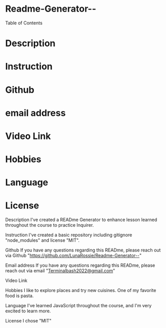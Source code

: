 # Readme-Generator--


Table of Contents
# Description
# Instruction
# Github 
# email address
# Video Link
# Hobbies
# Language
# License


Description
I've created a READme Generator to enhance lesson learned throughout the course to practice Inquirer.

Instruction
I've created a basic repository including gitignore "node_modules" and license "MIT".

Github
If you have any questions regarding this READme, please reach out via Github "https://github.com/LunaRossie/Readme-Generator--"

Email address
If you have any questions regarding this READme, please reach out via email "Terminalbash2022@gmail.com"

Video Link


Hobbies
I like to explore places and try new cuisines. One of my favorite food is pasta.

Language
I've learned JavaScript throughout the course, and I'm very excited to learn more.

License
I chose "MIT"
